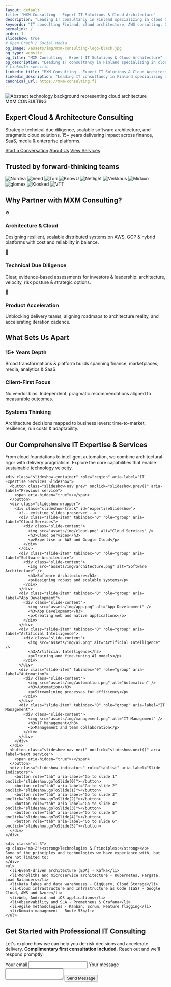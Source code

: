 ```yaml
---
layout: default
title: "MXM Consulting - Expert IT Solutions & Cloud Architecture"
description: "Leading IT consultancy in Finland specializing in cloud architecture, technical due diligence, and digital transformation. 15+ years experience with AWS, Google Cloud, and enterprise solutions."
keywords: "IT consulting Finland, cloud architecture, AWS consulting, Google Cloud, technical due diligence, software development, digital transformation, microservices"
permalink: /
order: 1
slideshow: true
# Open Graph / Social Media
og_image: /assets/img/mxm-consulting-logo-black.jpg
og_type: website
og_title: "MXM Consulting - Expert IT Solutions & Cloud Architecture"
og_description: "Leading IT consultancy in Finland specializing in cloud architecture, technical due diligence, and digital transformation. 15+ years experience with AWS, Google Cloud, and enterprise solutions."
# LinkedIn specific
linkedin_title: "MXM Consulting - Expert IT Solutions & Cloud Architecture"
linkedin_description: "Leading IT consultancy in Finland specializing in cloud architecture, technical due diligence, and digital transformation. 15+ years experience with AWS, Google Cloud, and enterprise solutions."
canonical_url: https://mxm-consulting.fi
---
```


<section class="hero full-bleed" aria-label="Hero">
  <picture>
    <!-- Example hero image reference; replace hero-bg.jpg with an optimized asset placed under /assets/img/ -->
    <source srcset="/assets/img/hero-bg-light-blue.png" type="image/png" />
    <img class="hero__bg" src="/assets/img/hero-bg-light-blue.png" alt="Abstract technology background representing cloud architecture" loading="eager" decoding="async" />
  </picture>
  <div class="mxm-container hero__content">
    <div class="hero-tag" aria-hidden="true">MXM CONSULTING</div>
  <h1>Expert <span class="gradient">Cloud & Architecture</span> Consulting</h1>
  <p class="hero-lead">Strategic technical due diligence, scalable software architecture, and pragmatic cloud solutions. 15+ years delivering impact across finance, SaaS, media & enterprise platforms.</p>
  <div class="hero-cta">
      <a href="#contact" class="btn accent">Start a Conversation</a>
      <a href="/about/" class="btn outline">About Us</a>
      <a href="/services/" class="btn outline">View Services</a>
    </div>
  </div>
</section>

<section class="section alt" aria-labelledby="clients-heading">
  <div class="mxm-container">
    <h2 id="clients-heading" class="mb-3">Trusted by forward-thinking teams</h2>
    <div class="logo-cloud" role="list" aria-label="Client logos">
      <img src="assets/img/clients/nordea.png" alt="Nordea" role="listitem" />
      <img src="assets/img/clients/vend.png" alt="Vend" role="listitem" />
      <img src="assets/img/clients/tori.png" alt="Tori" role="listitem" />
      <img src="assets/img/clients/knowu.png" alt="KnowU" role="listitem" />
      <img src="assets/img/clients/netlight.png" alt="Netlight" role="listitem" />
      <img src="assets/img/clients/veikkaus.png" alt="Veikkaus" role="listitem" />
      <img src="assets/img/clients/midaxo.png" alt="Midaxo" role="listitem" />
      <img src="assets/img/clients/glomex.png" alt="glomex" role="listitem" />
      <img src="assets/img/clients/kiosked.png" alt="Kiosked" role="listitem" />
      <img src="assets/img/clients/vtt.png" alt="VTT" role="listitem" />
    </div>
  </div>
</section>

<section class="section" aria-labelledby="why-heading">
  <div class="mxm-container">
    <h2 id="why-heading">Why Partner with MXM Consulting?</h2>
  <div class="mxm-grid cols-3 tight services-grid centered-rows mt-3">
      <div class="mxm-card reveal-up" data-delay="1">
        <div class="icon" aria-hidden="true">⚙️</div>
        <h3>Architecture & Cloud</h3>
        <p>Designing resilient, scalable distributed systems on AWS, GCP & hybrid platforms with cost and reliability in balance.</p>
      </div>
      <div class="mxm-card reveal-up" data-delay="2">
        <div class="icon" aria-hidden="true">🧭</div>
        <h3>Technical Due Diligence</h3>
        <p>Clear, evidence-based assessments for investors & leadership: architecture, velocity, risk posture & strategic options.</p>
      </div>
      <div class="mxm-card reveal-up" data-delay="3">
        <div class="icon" aria-hidden="true">🚀</div>
        <h3>Product Acceleration</h3>
        <p>Unblocking delivery teams, aligning roadmaps to architecture reality, and accelerating iteration cadence.</p>
      </div>
    </div>
  </div>
</section>

<section class="section alt" aria-labelledby="differentiators-heading">
  <div class="mxm-container">
    <h2 id="differentiators-heading">What Sets Us Apart</h2>
  <div class="mxm-grid cols-3 tight centered-rows">
      <div class="mxm-card"><h3>15+ Years Depth</h3><p>Broad transformations & platform builds spanning finance, marketplaces, media, analytics & SaaS.</p></div>
      <div class="mxm-card"><h3>Client-First Focus</h3><p>No vendor bias. Independent, pragmatic recommendations aligned to measurable outcomes.</p></div>
      <div class="mxm-card"><h3>Systems Thinking</h3><p>Architecture decisions mapped to business levers: time-to-market, resilience, run costs & adaptability.</p></div>
    </div>
  </div>
</section>

<section class="section" aria-labelledby="expertise-heading">
  <div class="mxm-container">
    <h2 id="expertise-heading" class="mb-2">Our Comprehensive IT Expertise & Services</h2>
    <p class="mb-4" style="max-width:860px">From cloud foundations to intelligent automation, we combine architectural rigor with delivery pragmatism. Explore the core capabilities that enable sustainable technology velocity.</p>

    <div class="slideshow-container" role="region" aria-label="IT Expertise Services Slideshow">
      <button class="slideshow-nav prev" onclick="slideshow.prev()" aria-label="Previous service">
        <span aria-hidden="true">‹</span>
      </button>
      <div class="slideshow-wrapper">
        <div class="slideshow-track" id="expertiseSlideshow">
          <!-- existing slides preserved -->
          <div class="slide-item" tabindex="0" role="group" aria-label="Cloud Services">
            <div class="slide-content">
              <img src="assets/img/cloud.png" alt="Cloud Services" />
              <h3>Cloud Services</h3>
              <p>Expertise in AWS and Google Cloud</p>
            </div>
          </div>
          <div class="slide-item" tabindex="0" role="group" aria-label="Software Architecture">
            <div class="slide-content">
              <img src="assets/img/architecture.png" alt="Software Architecture" />
              <h3>Software Architecture</h3>
              <p>Designing robust and scalable systems</p>
            </div>
          </div>
          <div class="slide-item" tabindex="0" role="group" aria-label="App Development">
            <div class="slide-content">
              <img src="assets/img/app.png" alt="App Development" />
              <h3>App Development</h3>
              <p>Creating web and native applications</p>
            </div>
          </div>
          <div class="slide-item" tabindex="0" role="group" aria-label="Artificial Intelligence">
            <div class="slide-content">
              <img src="assets/img/ai.png" alt="Artificial Intelligence" />
              <h3>Artificial Intelligence</h3>
              <p>Training and fine-tuning AI models</p>
            </div>
          </div>
          <div class="slide-item" tabindex="0" role="group" aria-label="Automation">
            <div class="slide-content">
              <img src="assets/img/automation.png" alt="Automation" />
              <h3>Automation</h3>
              <p>Streamlining processes for efficiency</p>
            </div>
          </div>
          <div class="slide-item" tabindex="0" role="group" aria-label="IT Management">
            <div class="slide-content">
              <img src="assets/img/management.png" alt="IT Management" />
              <h3>IT Management</h3>
              <p>Management and team collaboration</p>
            </div>
          </div>
        </div>
      </div>
      <button class="slideshow-nav next" onclick="slideshow.next()" aria-label="Next service">
        <span aria-hidden="true">›</span>
      </button>
      <div class="slideshow-indicators" role="tablist" aria-label="Slide indicators">
        <button role="tab" aria-label="Go to slide 1" onclick="slideshow.goToSlide(0)"></button>
        <button role="tab" aria-label="Go to slide 2" onclick="slideshow.goToSlide(1)"></button>
        <button role="tab" aria-label="Go to slide 3" onclick="slideshow.goToSlide(2)"></button>
        <button role="tab" aria-label="Go to slide 4" onclick="slideshow.goToSlide(3)"></button>
        <button role="tab" aria-label="Go to slide 5" onclick="slideshow.goToSlide(4)"></button>
        <button role="tab" aria-label="Go to slide 6" onclick="slideshow.goToSlide(5)"></button>
      </div>
    </div>

    <div class="mt-3">
    <p class="mb-2"><strong>Technologies & Principles:</strong></p>
    Some of the principles and technologies we have experience with, but are not limited to:
    </div>
    <ul>
      <li>Event-driven architecture (EDA) - Kafka</li>
      <li>Monoliths and microservice architecture - Kubernetes, Fargate, Load Balancers</li>
      <li>Data lakes and data warehouses - BiqQuery, Cloud Storage</li>
      <li>Cloud infrastructure and Infrastructure as Code (IaS) - Google Cloud, AWS and Azure</li>
      <li>Web, Android and iOS applications</li>
      <li>Observability and SLA - Prometheus & Grafana</li>
      <li>Agile methodologies - Kanban, Scrum, Feature flagging</li>
      <li>Domain management - Route 53</li>
    </ul>
  </div>
</section>

<!-- Duplicate legacy slideshow removed -->

<section class="section gradient-dark" id="contact" aria-labelledby="contact-heading">
  <div class="mxm-container">
    <h2 id="contact-heading">Get Started with Professional IT Consulting</h2>
    <p class="mb-3" style="max-width:760px">Let's explore how we can help you de-risk decisions and accelerate delivery. <strong>Complimentary first consultation included.</strong> Reach out and we'll respond promptly.</p>
    <form
      action="https://formspree.io/f/xyzgwzaq"
      method="POST"
      class="contact-form"
    >
      <label for="email">Your email</label>
      <input type="email" id="email" name="email" autocomplete="email" required>
      <label for="message">Your message</label>
      <textarea id="message" name="message" required></textarea>
  <button type="submit" class="submit-button btn accent">Send Message</button>
    </form>
  </div>
</section>

